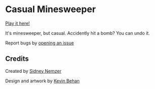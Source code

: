 # Casual Minesweeper

[Play it here!](https://sidneynemzer.github.io/casual-minesweeper/)

It's minesweeper, but casual. Accidently hit a bomb? You can undo it.

Report bugs by [opening an issue](https://github.com/SidneyNemzer/casual-minesweeper/issues)

## Credits

Created by [Sidney Nemzer](https://github.com/SidneyNemzer)

Design and artwork by [Kevin Behan](https://github.com/kevinbehan)
